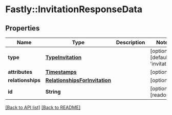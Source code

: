# Fastly::InvitationResponseData

## Properties

| Name | Type | Description | Notes |
| ---- | ---- | ----------- | ----- |
| **type** | [**TypeInvitation**](TypeInvitation.md) |  | [optional][default to &#39;invitation&#39;] |
| **attributes** | [**Timestamps**](Timestamps.md) |  | [optional] |
| **relationships** | [**RelationshipsForInvitation**](RelationshipsForInvitation.md) |  | [optional] |
| **id** | **String** |  | [optional][readonly] |

[[Back to API list]](../../README.md#endpoints) [[Back to README]](../../README.md)

